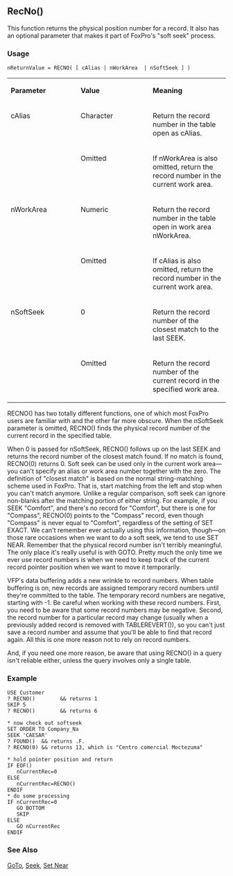## RecNo()

This function returns the physical position number for a record. It also has an optional parameter that makes it part of FoxPro's "soft seek" process.

### Usage

```foxpro
nReturnValue = RECNO( [ cAlias | nWorkArea  | nSoftSeek ] )
```
<table>
<tr>
  <td width="32%" valign="top">
  <p><b>Parameter</b></p>
  </td>
  <td width="23%" valign="top">
  <p><b>Value</b></p>
  </td>
  <td width="45%" valign="top">
  <p><b>Meaning</b></p>
  </td>
 </tr>
<tr>
  <td width="32%" rowspan="2" valign="top">
  <p>cAlias</p>
  </td>
  <td width="23%" valign="top">
  <p>Character</p>
  </td>
  <td width="45%" valign="top">
  <p>Return the record number in the table open as cAlias.</p>
  </td>
 </tr>
<tr>
  <td width="33%" valign="top">
  <p>Omitted</p>
  </td>
  <td width="67%" valign="top">
  <p>If nWorkArea is also omitted, return the record number in the current work area.</p>
  </td>
 </tr>
<tr>
  <td width="32%" rowspan="2" valign="top">
  <p>nWorkArea</p>
  </td>
  <td width="23%" valign="top">
  <p>Numeric</p>
  </td>
  <td width="45%" valign="top">
  <p>Return the record number in the table open in work area nWorkArea.</p>
  </td>
 </tr>
<tr>
  <td width="33%" valign="top">
  <p>Omitted</p>
  </td>
  <td width="67%" valign="top">
  <p>If cAlias is also omitted, return the record number in the current work area.</p>
  </td>
 </tr>
<tr>
  <td width="32%" rowspan="2" valign="top">
  <p>nSoftSeek</p>
  </td>
  <td width="23%" valign="top">
  <p>0</p>
  </td>
  <td width="45%" valign="top">
  <p>Return the record number of the closest match to the last SEEK.</p>
  </td>
 </tr>
<tr>
  <td width="33%" valign="top">
  <p>Omitted</p>
  </td>
  <td width="67%" valign="top">
  <p>Return the record number of the current record in the specified work area.</p>
  </td>
 </tr>
</table>

RECNO() has two totally different functions, one of which most FoxPro users are familiar with and the other far more obscure. When the nSoftSeek parameter is omitted, RECNO() finds the physical record number of the current record in the specified table.

When 0 is passed for nSoftSeek, RECNO() follows up on the last SEEK and returns the record number of the closest match found. If no match is found, RECNO(0) returns 0. Soft seek can be used only in the current work area&mdash;you can't specify an alias or work area number together with the zero. The definition of "closest match" is based on the normal string-matching scheme used in FoxPro. That is, start matching from the left and stop when you can't match anymore. Unlike a regular comparison, soft seek can ignore non-blanks after the matching portion of either string. For example, if you SEEK "Comfort", and there's no record for "Comfort", but there is one for "Compass", RECNO(0) points to the "Compass" record, even though "Compass" is never equal to "Comfort", regardless of the setting of SET EXACT. We can't remember ever actually using this information, though&mdash;on those rare occasions when we want to do a soft seek, we tend to use SET NEAR. Remember that the physical record number isn't terribly meaningful. The only place it's really useful is with GOTO. Pretty much the only time we ever use record numbers is when we need to keep track of the current record pointer position when we want to move it temporarily.

VFP's data buffering adds a new wrinkle to record numbers. When table buffering is on, new records are assigned temporary record numbers until they're committed to the table. The temporary record numbers are negative, starting with -1. Be careful when working with these record numbers. First, you need to be aware that some record numbers may be negative. Second, the record number for a particular record may change (usually when a previously added record is removed with TABLEREVERT()), so you can't just save a record number and assume that you'll be able to find that record again. All this is one more reason not to rely on record numbers.

And, if you need one more reason, be aware that using RECNO() in a query isn't reliable either, unless the query involves only a single table.

### Example

```foxpro
USE Customer
? RECNO()        && returns 1
SKIP 5
? RECNO()        && returns 6

* now check out softseek
SET ORDER TO Company_Na
SEEK 'CAESAR'
? FOUND()  && returns .F.
? RECNO(0) && returns 13, which is "Centro comercial Moctezuma"

* hold pointer position and return
IF EOF()
   nCurrentRec=0
ELSE
   nCurrentRec=RECNO()
ENDIF
* do some processing
IF nCurrentRec=0
   GO BOTTOM
   SKIP
ELSE
   GO nCurrentRec
ENDIF
```
### See Also

[GoTo](s4g079.md), [Seek](s4g267.md), [Set Near](s4g268.md)